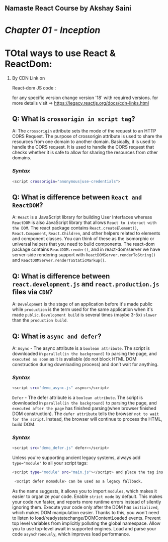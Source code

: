 ## Namaste React Course by Akshay Saini
# _Chapter 01 - Inception_

# TOtal ways to use React & ReactDom:
1) By CDN Link on <Script>.
2) 
3) 
4) 

## Q: why Facebook maintain React & reactDOM two different folders(Repos) ?
A: React does not only work on browser, It works on Mobile React  native, React 3d, different tipes of react is used. The react.development.js is core file. and other one ReactDOM is bridge between react & browsers to allows `React to interact with the DOM`.

## What is the most expensive operation to componay which all differenct frameworks are fixing ?
A: After we click somewhere, Some things get added somethings(Nodes) get(Nodes) or removed from DOm tree, Putting some nodes into the dome and removing the nodes is also an costly operation
A: When user interaction triggers changes in the Document Object Model (DOM), such as adding or removing nodes, these manipulations incur significant resources, impacting the performance of an application or website.

## const heading = React.createElement(a, b={}, c) ?
A: `a` is  parameter which pass string Tag name 
   `b` is  parameter which pass object which contains attributes 
   `c` is  parameter which pass string which has childred
heading return object not HTML tag, while it is rendering it converts react


## using React.createElement we can create nested, single all kind of component and html pages. But this is complex as it increase the code.
const parent2 = React.createElement(
    "div",
    { id: "prent2"},
    [
    React.createElement("div", { id: "child"}, [
        React.createElement("h1", { id: "child1"}, "I`m an H1 tag"),
        React.createElement("h2", { id: "child2"}, "I`m an H2 tag"),
        React.createElement("h3", { id: "child3"}, "I`m an H3 tag"),
    ]),
    
    React.createElement("div", { id: "child"}, [
        React.createElement("h1", { id: "child1"}, "I`m an H1 tag"),
        React.createElement("h2", { id: "child2"}, "I`m an H2 tag"),
        React.createElement("h3", { id: "child3"}, "I`m an H3 tag"),
    ])
    ]
);
console.log(parent2); //object (React element)
const root = ReactDOM.createRoot(document.getElementById("root"));
root.render(parent2);

## JSX fix this problem, People think react can only written inside the JSX, But that not true. Jsx only make out life easy when we use tag?
Yes, it matters alot as our code work sychronous way.

## Does the order of tags matter in HTML ? (<html <head> <body <script> <script> <script> /> />).

## Not all other frameworks in market is can not only applied to exciting app, You have to use complete folder app for other frameWorks
## But react is just JS, can only work on small part of ur code also using ReactDOM 'root'. This is the beutie of React 

## Q: What is `Emmet`?
A: `Emmet` is the essential toolkit for web-developers. It allows you to `type shortcuts` that are then expanded into full pieces of code for writing `HTML and CSS`, based on an abbreviation structure most developers already use that expands into full-fledged HTML markup and CSS rules.


## Q: Difference between a `Library and Framework`?
A: A `library` is a collection of packages that perform specific operations whereas a `framework` contains the basic flow and architecture of an application. The major difference between them is the complexity. Libraries contain a number of methods that a developer can just call whenever they write code. React js is library and Angular is Framework.
The `framework` provides the flow of a software application and tells the developer what it needs and calls the code provided by the developer as required. If a `library` is used, the application calls the code from the library.


## Q: What is `CDN`? Why do we use it?
A: A `content delivery network (CDN)` refers to a geographically distributed group of servers that work together to provide fast delivery of Internet content.
The main use of a CDN is to deliver content through a network of servers in a secure and efficient way.


## Q: Why is `React known as React`?
A: `React` is named React because of its ability to `react to changes in data`.
React is called React because it was designed to be a declarative, efficient, and flexible JavaScript library for building user interfaces.
The name `React` was chosen because the library was designed to allow developers to "react" to changes in state and data within an application, and to update the user interface in a declarative and efficient manner.
`React` is a `JavaScript-based UI development library`. `Facebook` and an `open-source developer community` run it.
Go, open and see Reacts actual JS code [for learning purpose not of Production code]
React JS code :
<script crossorigin src="https://unpkg.com/react@18/umd/react.production.min.js"></script>
React-dom JS code :
<script crossorigin src="https://unpkg.com/react-dom@18/umd/react-dom.production.min.js"></script>
for any specific version change version '18' with required versions. 
for more details visit => https://legacy.reactjs.org/docs/cdn-links.html

## Q: What is `crossorigin in script tag`?
A: The `crossorigin` attribute sets the mode of the request to an HTTP CORS Request. 
The purpose of crossorigin attribute is used to share the resources from one domain to another domain. Basically, it is used to handle the CORS request. It is used to handle the CORS request that checks whether it is safe to allow for sharing the resources from other domains.
### _Syntax_
```sh
<script crossorigin="anonymous|use-credentials">
```

## Q: What is difference between `React and ReactDOM`?
A: `React` is a JavaScript library for building User Interfaces whereas `ReactDOM` is also JavaScript library that allows `React to interact with the DOM`.
The react package contains `React.createElement()`, `React.Component`, `React.Children`, and other helpers related to elements and component classes. You can think of these as the isomorphic or universal helpers that you need to build components. The react-dom package contains `ReactDOM.render()`, and in react-dom/server we have server-side rendering support with `ReactDOMServer.renderToString()` and `ReactDOMServer.renderToStaticMarkup()`.


## Q: What is difference between `react.development.js` and `react.production.js` files via `CDN`?
A: `Development` is the stage of an application before it's made public while `production` is the term used for the same application when it's made `public`.
`Development build` is several times (maybe 3-5x) `slower` than the `production build`.


## Q: What is `async and defer`?
A: `Async` - The async attribute is a `boolean attribute`. The script is downloaded in `parallel(in the background)` to parsing the page, and `executed as soon` as it is available (do not block HTML DOM construction during downloading process) and don’t wait for anything.
### _Syntax_
```sh
<script src="demo_async.js" async></script>
```

`Defer` - The defer attribute is a `boolean attribute`. The script is downloaded in `parallel(in the background)` to parsing the page, and `executed after the page` has finished parsing(when browser finished DOM construction). The `defer attribute` tells the browser `not to wait for the script`. Instead, the browser will continue to process the HTML, build DOM.
### _Syntax_
```sh
<script src="demo_defer.js" defer></script>
```

Unless you're supporting ancient legacy systems, always add `type="module"` to all your script tags:
```sh
<script type="module" src="main.js"></script> and place the tag inside <head>
```
```sh
 <script defer nomodule> can be used as a legacy fallback.
```


As the name suggests, it allows you to import `modules`, which makes it easier to organize your code.
Enable `strict mode` by default. This makes your code run faster, and reports more runtime errors instead of silently ignoring them.
Execute your code only after the DOM has `initialized`, which makes DOM manipulation easier. Thanks to this, you won't need to listen to load/readystatechange/DOMContentLoaded events.
Prevent top level variables from implicitly polluting the global namespace.
Allow you to use top-level await in supported engines.
Load and parse your code `asynchronously`, which improves load performance.

